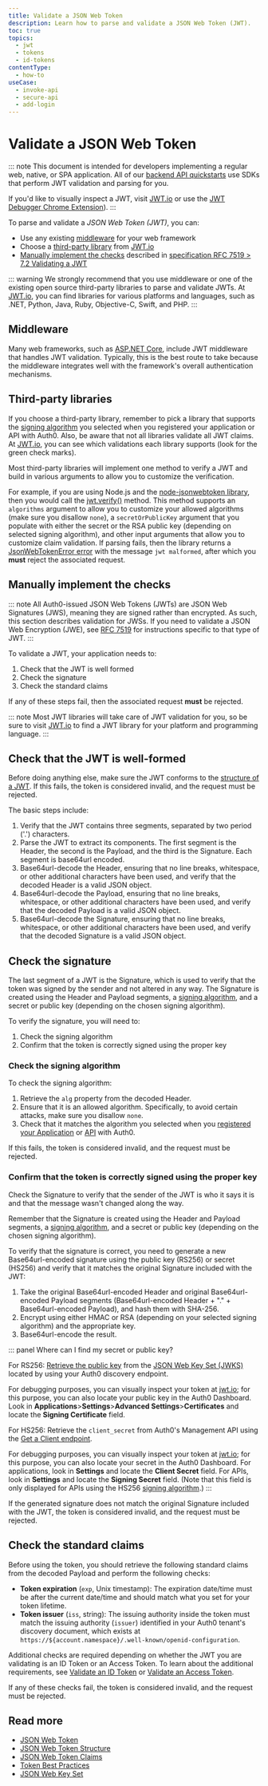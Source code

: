 ```yaml
---
title: Validate a JSON Web Token
description: Learn how to parse and validate a JSON Web Token (JWT).
toc: true
topics:
  - jwt
  - tokens
  - id-tokens
contentType:
  - how-to
useCase:
  - invoke-api
  - secure-api
  - add-login
---
```

# Validate a JSON Web Token

::: note
This document is intended for developers implementing a regular web, native, or SPA application. All of our [backend API quickstarts](/quickstart/backend) use SDKs that perform JWT validation and parsing for you.

If you'd like to visually inspect a JWT, visit [JWT.io](https://jwt.io/) or use the [JWT Debugger Chrome Extension](https://chrome.google.com/webstore/detail/jwt-debugger/ppmmlchacdbknfphdeafcbmklcghghmd?hl=en)).
:::

To parse and validate a <dfn data-key="json-web-token">JSON Web Token (JWT)</dfn>, you can:

* Use any existing [middleware](#middleware) for your web framework
* Choose a [third-party library](#third-party-libraries) from [JWT.io](https://jwt.io/#libraries-io)
* [Manually implement the checks](#manually-implement-the-checks) described in [specification RFC 7519 > 7.2 Validating a JWT](https://tools.ietf.org/html/rfc7519#section-7.2)

::: warning
We strongly recommend that you use middleware or one of the existing open source third-party libraries to parse and validate JWTs. At [JWT.io](https://jwt.io/#libraries-io), you can find libraries for various platforms and languages, such as .NET, Python, Java, Ruby, Objective-C, Swift, and PHP.
:::

## Middleware

Many web frameworks, such as [ASP.NET Core](/quickstart/backend/aspnet-core-webapi), include JWT middleware that handles JWT validation. Typically, this is the best route to take because the middleware integrates well with the framework's overall authentication mechanisms.

## Third-party libraries

If you choose a third-party library, remember to pick a library that supports the [signing algorithm](/tokens/concepts/signing-algorithms) you selected when you registered your application or API with Auth0. Also, be aware that not all libraries validate all JWT claims. At [JWT.io](https://jwt.io/), you can see which validations each library supports (look for the green check marks).

Most third-party libraries will implement one method to verify a JWT and build in various arguments to allow you to customize the verification.

For example, if you are using Node.js and the [node-jsonwebtoken library](https://github.com/auth0/node-jsonwebtoken), then you would call the [jwt.verify()](https://github.com/auth0/node-jsonwebtoken#jwtverifytoken-secretorpublickey-options-callback) method. This method supports an `algorithms` argument to allow you to customize your allowed algorithms (make sure you disallow `none`), a `secretOrPublicKey` argument that you populate with either the secret or the RSA public key (depending on selected signing algorithm), and other input arguments that allow you to customize claim validation. If parsing fails, then the library returns a [JsonWebTokenError error](https://github.com/auth0/node-jsonwebtoken#jsonwebtokenerror) with the message `jwt malformed`, after which you **must** reject the associated request.

## Manually implement the checks

::: note
All Auth0-issued JSON Web Tokens (JWTs) are JSON Web Signatures (JWS), meaning they are signed rather than encrypted. As such, this section describes validation for JWSs. If you need to validate a JSON Web Encryption (JWE), see [RFC 7519](https://tools.ietf.org/html/rfc7519#section-7.2) for instructions specific to that type of JWT.
:::

To validate a JWT, your application needs to:

1. Check that the JWT is well formed
2. Check the signature
3. Check the standard claims

If any of these steps fail, then the associated request **must** be rejected.

::: note
Most JWT libraries will take care of JWT validation for you, so be sure to visit [JWT.io](https://jwt.io/#libraries-io) to find a JWT library for your platform and programming language.
:::

## Check that the JWT is well-formed

Before doing anything else, make sure the JWT conforms to the [structure of a JWT](/tokens/references/jwt-structure). If this fails, the token is considered invalid, and the request must be rejected.

The basic steps include:

1. Verify that the JWT contains three segments, separated by two period ('.') characters.
2. Parse the JWT to extract its components. The first segment is the Header, the second is the Payload, and the third is the Signature. Each segment is base64url encoded.
3. Base64url-decode the Header, ensuring that no line breaks, whitespace, or other additional characters have been used, and verify that the decoded Header is a valid JSON object.
4. Base64url-decode the Payload, ensuring that no line breaks, whitespace, or other additional characters have been used, and verify that the decoded Payload is a valid JSON object.
5. Base64url-decode the Signature, ensuring that no line breaks, whitespace, or other additional characters have been used, and verify that the decoded Signature is a valid JSON object.

## Check the signature

The last segment of a JWT is the Signature, which is used to verify that the token was signed by the sender and not altered in any way. The Signature is created using the Header and Payload segments, a [signing algorithm](/tokens/concepts/signing-algorithms), and a secret or public key (depending on the chosen signing algorithm).

To verify the signature, you will need to:

1. Check the signing algorithm
2. Confirm that the token is correctly signed using the proper key

### Check the signing algorithm

To check the signing algorithm:

1. Retrieve the `alg` property from the decoded Header.
2. Ensure that it is an allowed algorithm. Specifically, to avoid certain attacks, make sure you disallow `none`.
3. Check that it matches the algorithm you selected when you [registered your Application](/getting-started/set-up-app) or [API](/getting-started/set-up-api) with Auth0.

If this fails, the token is considered invalid, and the request must be rejected.

### Confirm that the token is correctly signed using the proper key

Check the Signature to verify that the sender of the JWT is who it says it is and that the message wasn't changed along the way.

Remember that the Signature is created using the Header and Payload segments, a [signing algorithm](/tokens/concepts/signing-algorithms), and a secret or public key (depending on the chosen signing algorithm).

To verify that the signature is correct, you need to generate a new Base64url-encoded signature using the public key (RS256) or secret (HS256) and verify that it matches the original Signature included with the JWT:

1. Take the original Base64url-encoded Header and original Base64url-encoded Payload segments (Base64url-encoded Header + "." + Base64url-encoded Payload), and hash them with SHA-256.
2. Encrypt using either HMAC or RSA (depending on your selected signing algorithm) and the appropriate key.
3. Base64url-encode the result.

::: panel Where can I find my secret or public key?

For RS256:
[Retrieve the public key](/tokens/guides/jwt/use-jwks) from the [JSON Web Key Set (JWKS)](/jwks) located by using your Auth0 discovery endpoint.

For debugging purposes, you can visually inspect your token at [jwt.io](jwt.io); for this purpose, you can also locate your public key in the Auth0 Dashboard. Look in **Applications**>**Settings**>**Advanced Settings**>**Certificates** and locate the **Signing Certificate** field.

For HS256:
Retrieve the `client_secret` from Auth0's Management API using the [Get a Client endpoint](/api/management/v2/#!/Clients/get_clients_by_id). 

For debugging purposes, you can visually inspect your token at [jwt.io](jwt.io); for this purpose, you can also locate your secret in the Auth0 Dashboard. For applications, look in **Settings** and locate the **Client Secret** field. For APIs, look in **Settings** and locate the **Signing Secret** field. (Note that this field is only displayed for APIs using the HS256 [signing algorithm](/tokens/concepts/signing-algorithms).)
:::

If the generated signature does not match the original Signature included with the JWT, the token is considered invalid, and the request must be rejected.

## Check the standard claims

Before using the token, you should retrieve the following standard claims from the decoded Payload and perform the following checks:

* **Token expiration** (`exp`, Unix timestamp): The expiration date/time must be after the current date/time and should match what you set for your token lifetime.
* **Token issuer** (`iss`, string): The issuing authority inside the token must match the issuing authority (`issuer`) identified in your Auth0 tenant's discovery document, which exists at `https://${account.namespace}/.well-known/openid-configuration`.

Additional checks are required depending on whether the JWT you are validating is an ID Token or an Access Token. To learn about the additional requirements, see [Validate an ID Token](/tokens/guides/id-token/validate-id-token) or [Validate an Access Token](/tokens/guides/access-token/validate-access-token).

If any of these checks fail, the token is considered invalid, and the request must be rejected.

## Read more

* [JSON Web Token](/tokens/concepts/jwt)
* [JSON Web Token Structure](/tokens/references/jwt-structure)
* [JSON Web Token Claims](/tokens/concepts/jwt-claims)
* [Token Best Practices](/best-practices/token-best-practices)
* [JSON Web Key Set](/tokens/concepts/jwks)
